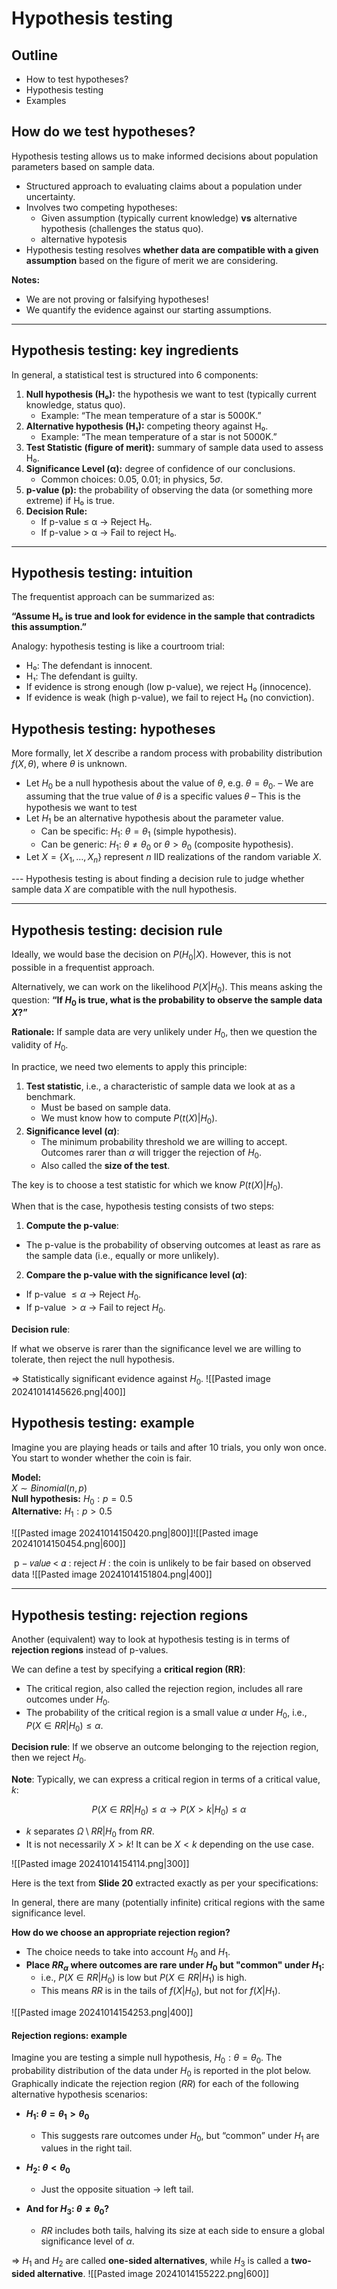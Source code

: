 
# Hypothesis testing

## Outline
- How to test hypotheses?
- Hypothesis testing
- Examples

## How do we test hypotheses?
Hypothesis testing allows us to make informed decisions about population parameters based on sample data.

- Structured approach to evaluating claims about a population under uncertainty.
- Involves two competing hypotheses:
  - Given assumption (typically current knowledge) **vs** alternative hypothesis (challenges the status quo).
  - alternative hypotesis
- Hypothesis testing resolves **whether data are compatible with a given assumption** based on the figure of merit we are considering.

**Notes:**
- We are not proving or falsifying hypotheses!
- We quantify the evidence against our starting assumptions.

---

## Hypothesis testing: key ingredients
In general, a statistical test is structured into 6 components:

1. **Null hypothesis (H₀):** the hypothesis we want to test (typically current knowledge, status quo).
   - Example: “The mean temperature of a star is 5000K.”
2. **Alternative hypothesis (H₁):** competing theory against H₀.
   - Example: “The mean temperature of a star is not 5000K.”
3. **Test Statistic (figure of merit):** summary of sample data used to assess H₀.
4. **Significance Level (α):** degree of confidence of our conclusions.
   - Common choices: 0.05, 0.01; in physics, 5$\sigma$.
5. **p-value (p):** the probability of observing the data (or something more extreme) if H₀ is true.
6. **Decision Rule:**
   - If p-value ≤ α → Reject H₀.
   - If p-value > α → Fail to reject H₀.

---

## Hypothesis testing: intuition
The frequentist approach can be summarized as:

**“Assume H₀ is true and look for evidence in the sample that contradicts this assumption.”**

Analogy: hypothesis testing is like a courtroom trial:
- H₀: The defendant is innocent.
- H₁: The defendant is guilty.
- If evidence is strong enough (low p-value), we reject H₀ (innocence).
- If evidence is weak (high p-value), we fail to reject H₀ (no conviction).

## Hypothesis testing: hypotheses
More formally, let $X$ describe a random process with probability distribution $f(X, \theta)$, where $\theta$ is unknown.

- Let $H_0$ be a null hypothesis about the value of $\theta$, e.g. $\theta = \theta_0$.
	– We are assuming that the true value of 𝜃 is a specific values 𝜃
	– This is the hypothesis we want to test
- Let $H_1$ be an alternative hypothesis about the parameter value.
  - Can be specific: $H_1$: $\theta = \theta_1$ (simple hypothesis).
  - Can be generic: $H_1$: $\theta \neq \theta_0$ or $\theta > \theta_0$ (composite hypothesis).
- Let $X = \{X_1, \dots, X_n\}$ represent $n$ IID realizations of the random variable $X$.
  
  
--- Hypothesis testing is about finding a decision rule to judge whether sample data $X$ are compatible with the null hypothesis.

---
## Hypothesis testing: decision rule

Ideally, we would base the decision on $P(H_0|X)$. However, this is not possible in a frequentist approach.

Alternatively, we can work on the likelihood $P(X|H_0)$. This means asking the question:
**“If $H_0$ is true, what is the probability to observe the sample data $X$?”**

**Rationale:** If sample data are very unlikely under $H_0$, then we question the validity of $H_0$.

In practice, we need two elements to apply this principle:
1. **Test statistic**, i.e., a characteristic of sample data we look at as a benchmark.
   - Must be based on sample data.
   - We must know how to compute $P(t(X)|H_0)$.
2. **Significance level ($\alpha$)**:
   - The minimum probability threshold we are willing to accept. Outcomes rarer than $\alpha$ will trigger the rejection of $H_0$.
   - Also called the **size of the test**.

The key is to choose a test statistic for which we know $P(t(X)|H_0)$.

When that is the case, hypothesis testing consists of two steps:

1. **Compute the p-value**:
- The p-value is the probability of observing outcomes at least as rare as the sample data (i.e., equally or more unlikely).

2. **Compare the p-value with the significance level ($\alpha$)**:
- If p-value $\leq \alpha$ $\rightarrow$ Reject $H_0$.
- If p-value $> \alpha$ $\rightarrow$ Fail to reject $H_0$.

**Decision rule**:

If what we observe is rarer than the significance level we are willing to tolerate, then reject the null hypothesis.

$\Rightarrow$ Statistically significant evidence against $H_0$.
![[Pasted image 20241014145626.png|400]]


## Hypothesis testing: example
Imagine you are playing heads or tails and after 10 trials, you only won once. You start to wonder whether the coin is fair.

**Model:**  
$X \sim Binomial(n, p)$  
**Null hypothesis:** $H_0: p = 0.5$  
**Alternative:** $H_1: p > 0.5$  

![[Pasted image 20241014150420.png|800]]![[Pasted image 20241014150454.png|600]]

 p − 𝑣𝑎𝑙𝑢𝑒 < 𝛼 : reject 𝐻 : the coin is unlikely to be fair based on observed data
![[Pasted image 20241014151804.png|400]]

---
## Hypothesis testing: rejection regions

Another (equivalent) way to look at hypothesis testing is in terms of **rejection regions** instead of p-values.

We can define a test by specifying a **critical region (RR)**:

- The critical region, also called the rejection region, includes all rare outcomes under $H_0$.
- The probability of the critical region is a small value $\alpha$ under $H_0$, i.e., $P(X \in RR | H_0) \leq \alpha$.

**Decision rule**:
If we observe an outcome belonging to the rejection region, then we reject $H_0$.

**Note**:
Typically, we can express a critical region in terms of a critical value, $k$:

$$ P(X \in RR | H_0) \leq \alpha \rightarrow P(X > k | H_0) \leq \alpha $$

- $k$ separates $\Omega \setminus RR | H_0$ from $RR$.
- It is not necessarily $X > k$! It can be $X < k$ depending on the use case.



![[Pasted image 20241014154114.png|300]]


Here is the text from **Slide 20** extracted exactly as per your specifications:


In general, there are many (potentially infinite) critical regions with the same significance level.

**How do we choose an appropriate rejection region?**
- The choice needs to take into account $H_0$ and $H_1$.
- **Place $RR_\alpha$ where outcomes are rare under $H_0$ but "common" under $H_1$:**
  - i.e., $P(X \in RR | H_0)$ is low but $P(X \in RR | H_1)$ is high.
  - This means $RR$ is in the tails of $f(X | H_0)$, but not for $f(X | H_1)$.


![[Pasted image 20241014154253.png|400]]


#### Rejection regions: example
Imagine you are testing a simple null hypothesis, $H_0: \theta = \theta_0$. The probability distribution of the data under $H_0$ is reported in the plot below. Graphically indicate the rejection region ($RR$) for each of the following alternative hypothesis scenarios:

- **$H_1$: $\theta = \theta_1 > \theta_0$**
	- This suggests rare outcomes under $H_0$, but “common” under $H_1$ are values in the right tail.

- **$H_2$: $\theta < \theta_0$**
	- Just the opposite situation $\rightarrow$ left tail.

- **And for $H_3$: $\theta \neq \theta_0$?**
	- $RR$ includes both tails, halving its size at each side to ensure a global significance level of $\alpha$.

$\Rightarrow$ $H_1$ and $H_2$ are called **one-sided alternatives**, while $H_3$ is called a **two-sided alternative**.
![[Pasted image 20241014155222.png|600]]
